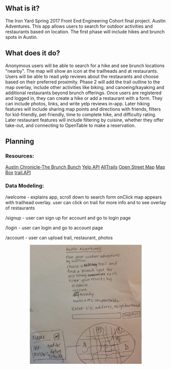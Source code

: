 ## What is it?
The Iron Yard Spring 2017 Front End Engineering Cohort final project.
Austin Adventures.
This app allows users to search for outdoor activities and restaurants based on location.
The first phase will include hikes and brunch spots in Austin.

## What does it do?
Anonymous users will be able to search for a hike and see brunch locations "nearby". The map will show an icon at the trailheads and at restaurants. Users will be able to read yelp reviews about the restaurants and choose based on their preferred proximity. Phase 2 will add the trail outline to the map overlay, include other activities like biking, and canoeing/kayaking and additional restaurants beyond brunch offerings. Once users are registered and logged in, they can create a hike or add a restaurant with a form. They can include photos, links, and write yelp reviews in-app. Later hiking features will include sharing map points and directions with friends, filters for kid-friendly, pet-friendly, time to complete hike, and difficulty rating. Later restaurant features will include filtering by cuisine, whether they offer take-out, and connecting to OpenTable to make a reservation.

## Planning
### Resources:
[Austin Chronicle-The Brunch Bunch](http://www.austinchronicle.com/food/2016-03-11/the-new-brunch-bunch/)
[Yelp API](https://www.yelp.com/developers)
[AllTrails](https://www.alltrails.com/explore/trail/us/texas/barton-creek-greenbelt)
[Open Street Map](https://www.openstreetmap.org/search?query=Barton%20Creek%20Greenbelt#map=15/30.2562/-97.8146&layers=CND)
[Map Box](https:www.mapbox.com)
[trail.API](https://market.mashape.com/trailapi/trailapi)

### Data Modeling:
<p>/welcome - explains app, scroll down to search form
onClick map appears with trailhead overlay. user can click on trail for more info and to see overlay of restaurants</p>
<p>/signup - user can sign up for account and go to login page</p>
<p>/login - user can login and go to account page</p>
<p>/account - user can upload trail, restaurant, photos</p>

<p align="center">
  <img src="app/images/Phase-1.jpg" width="350" />
</p>
